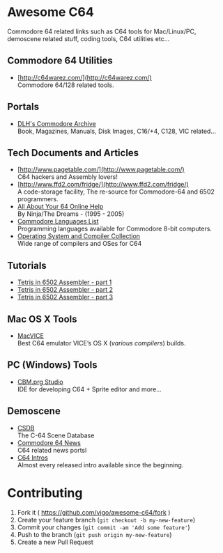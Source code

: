 # Awesome C64

Commodore 64 related links such as C64 tools for Mac/Linux/PC,
demoscene related stuff, coding tools, C64 utilities etc...


## Commodore 64 Utilities

* [http://c64warez.com/](http://c64warez.com/)  
Commodore 64/128 related tools.


## Portals

* [DLH's Commodore Archive](http://www.bombjack.org/commodore/)  
Book, Magazines, Manuals, Disk Images, C16/+4, C128, VIC related...


## Tech Documents and Articles

* [http://www.pagetable.com/](http://www.pagetable.com/)  
C64 hackers and Assembly lovers!
* [http://www.ffd2.com/fridge/](http://www.ffd2.com/fridge/)  
A code-storage facility, The re-source for Commodore-64 and 6502 programmers.
* [All About Your 64 Online Help](http://unusedino.de/ec64/technical/aay/c64/index.htm)  
By Ninja/The Dreams - (1995 - 2005)
* [Commodore Languages List](http://www.npsnet.com/danf/cbm/languages.html)  
Programming languages available for Commodore 8-bit computers.
* [Operating System and Compiler Collection](http://www.lyonlabs.org/commodore/onrequest/collections.html)  
Wide range of compilers and OSes for C64


## Tutorials

* [Tetris in 6502 Assembler - part 1](http://devdef.blogspot.com.tr/2015/02/tetris-in-6502-assembler-part-1.html)
* [Tetris in 6502 Assembler - part 2](http://devdef.blogspot.com.tr/2015/02/tetris-in-6502-assembler-part-2.html)
* [Tetris in 6502 Assembler - part 3](http://devdef.blogspot.com.tr/2015/02/tetris-in-6502-assembler-part-3.html)


## Mac OS X Tools

* [MacVICE](http://lallafa.de/blog/c64-projects/macvice/)  
Best C64 emulator VICE’s OS X (*various compilers*) builds.


## PC (Windows) Tools

* [CBM.prg Studio](http://www.ajordison.co.uk/screenshots.html)  
IDE for developing C64 + Sprite editor and more...


## Demoscene

* [CSDB](http://csdb.dk)  
The C-64 Scene Database
* [Commodore 64 News](http://c64.sk/)  
C64 related news portsl
* [C64 Intros](intros.c64.org)  
Almost every released intro available since the beginning.


# Contributing

1. Fork it ( https://github.com/vigo/awesome-c64/fork )
2. Create your feature branch (`git checkout -b my-new-feature`)
3. Commit your changes (`git commit -am 'Add some feature'`)
4. Push to the branch (`git push origin my-new-feature`)
5. Create a new Pull Request
